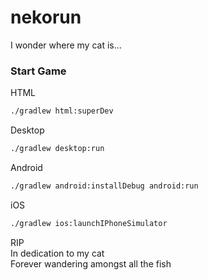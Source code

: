 # nekorun

I wonder where my cat is...

### Start Game

HTML
```bash
./gradlew html:superDev
```
Desktop
```bash
./gradlew desktop:run

```
Android
```bash
./gradlew android:installDebug android:run
```
iOS
```bash
./gradlew ios:launchIPhoneSimulator
```
RIP </br>
In dedication to my cat </br>
Forever wandering amongst all the fish
